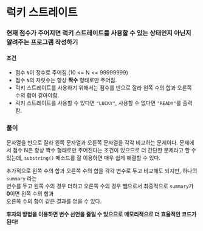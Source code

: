 # 럭키 스트레이트
### 현재 점수가 주어지면 럭키 스트레이트를 사용할 수 있는 상태인지 아닌지 알려주는 프로그램 작성하기
#### 조건
- 점수 ```N```이 정수로 주어짐.(10 <= N <= 99999999)
- 점수 ```N```의 자릿수는 항상 **짝수** 형태로만 주어짐.
- 럭키 스트레이트를 사용하기 위해서는 점수를 반으로 잘라 왼쪽 수의 합과 오른쪽 수의 합이 같아야함.
- 럭키 스트레이트를 사용할 수 있다면 ```"LUCKY"```, 사용할 수 없다면 ```"READY"```를 출력함.
### 풀이
문자열을 반으로 잘라 왼쪽 문자열과 오른쪽 문자열을 각각 비교하는 문제이다. 
문제에서 점수 N은 항상 짝수 형태로만 주어진다는 조건이 있으므로 더 간단한 문제라고 할 수 있는데, ```substring()``` 메소드를 잘 이용하면 매우 쉽게 해결할 수 있다.  

추가적으로 왼쪽 수의 합과 오른쪽 수의 합을 각각 변수로 두고 비교해도 되지만, 하나의 ```summary``` 라는  
변수를 두고 왼쪽 수의 경우 더하고 오른쪽 수의 경우 뺌으로서 최종적으로 ```summary```가 **0**이면 왼쪽 수의 합과  
오른쪽 수의 합이 같은 결과를 얻을 수 있다.  

**후자의 방법을 이용하면 변수 선언을 줄일 수 있으므로 메모리적으로 더 효율적인 코드가 된다!**